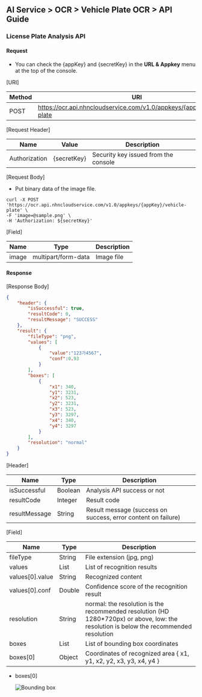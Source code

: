 ## AI Service > OCR > Vehicle Plate OCR > API Guide

### License Plate Analysis API

#### Request

* You can check the {appKey} and {secretKey} in the **URL & Appkey** menu at the top of the console.

[URI]

| Method | URI                                                                     |
|--------|-------------------------------------------------------------------------|
| POST   | https://ocr.api.nhncloudservice.com/v1.0/appkeys/{appKey}/vehicle-plate |

[Request Header]

| Name          | Value       | Description                          |
|---------------|-------------|--------------------------------------|
| Authorization | {secretKey} | Security key issued from the console |

[Request Body]

* Put binary data of the image file.

```shell
curl -X POST 'https://ocr.api.nhncloudservice.com/v1.0/appkeys/{appKey}/vehicle-plate' \
-F 'image=@sample.png' \
-H 'Authorization: ${secretKey}'
```

[Field]

| Name  | Type                | Description |
|-------|---------------------|-------------|
| image | multipart/form-data | Image file  |

#### Response

[Response Body]

```json
{
    "header": {
        "isSuccessful": true,
        "resultCode": 0,
        "resultMessage": "SUCCESS"
    },
    "result": {
        "fileType": "png",
        "values": [
            {
                "value":"123가4567",
                "conf":0.93
            }
        ],
        "boxes": [
            {
                "x1": 340,
                "y1": 3231,
                "x2": 523,
                "y2": 3231,
                "x3": 523,
                "y3": 3297,
                "x4": 340,
                "y4": 3297
            }
        ],
        "resolution": "normal"
    }
}
```

[Header]

| Name          | Type    | Description                                                   |
|---------------|---------|---------------------------------------------------------------|
| isSuccessful  | Boolean | Analysis API success or not                                   |
| resultCode    | Integer | Result code                                                   |
| resultMessage | String  | Result message (success on success, error content on failure) |

[Field]

| Name            | Type   | Description                                                                                                                            |
|-----------------|--------|----------------------------------------------------------------------------------------------------------------------------------------|
| fileType        | String | File extension (jpg, png)                                                                                                              |
| values          | List   | List of recognition results                                                                                                            |
| values[0].value | String | Recognized content                                                                                                                     |
| values[0].conf  | Double | Confidence score of the recognition result                                                                                             |
| resolution      | String | normal: the resolution is the recommended resolution (HD 1280*720px) or above, low: the resolution is below the recommended resolution |
| boxes           | List   | List of bounding box coordinates                                                                                                       |
| boxes[0]        | Object | Coordinates of recognized area { x1, y1, x2, y2, x3, y3, x4, y4 }                                                                      |

* boxes[0]

    ![Bounding box](http://static.toastoven.net/prod_ocr/bbox.png)

